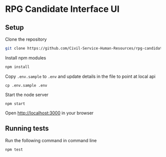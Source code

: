 # RPG Candidate Interface UI

## Setup

Clone the repository
```bash
git clone https://github.com/Civil-Service-Human-Resources/rpg-candidate-interface-ui.git
```

Install npm modules
```bash
npm install
```

Copy `.env.sample` to `.env` and update details in the file to point at local api
```
cp .env.sample .env
```

Start the node server
```
npm start
```

Open [http://localhost:3000](http://localhost:3000) in your browser

## Running tests

Run the following command in command line
```bash
npm test
```